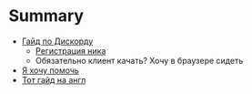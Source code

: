 # Summary

* [Гайд по Дискорду](README.md)
   * [Регистрация ника](registratsiya_nika.md)
   * Обязательно клиент качать? Хочу в браузере сидеть
* [Я хочу помочь](ya_hochu_pomoch.md)
* [Тот гайд на англ](chapter1.md)

